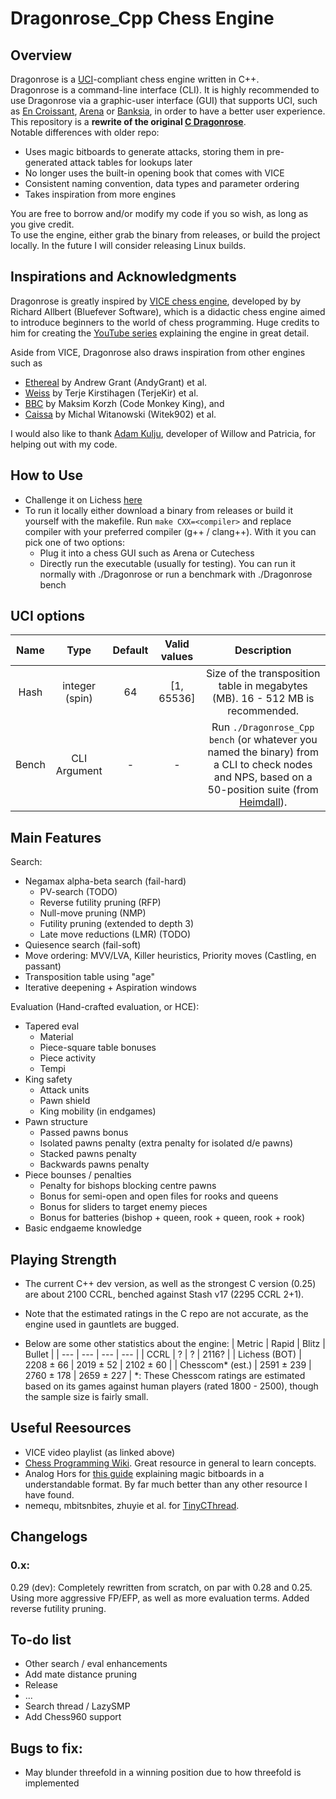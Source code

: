 # Dragonrose_Cpp Chess Engine

## Overview
Dragonrose is a [UCI](https://en.wikipedia.org/wiki/Universal_Chess_Interface)-compliant chess engine written in C++. <br>
Dragonrose is a command-line interface (CLI). It is highly recommended to use Dragonrose via a graphic-user interface (GUI)
that supports UCI, such as [En Croissant](https://encroissant.org/), [Arena](http://www.playwitharena.de/) or [Banksia](https://banksiagui.com/), in order to have a better user experience.
This repository is a **rewrite of the original [C Dragonrose](https://github.com/TampliteSK/dragonrose)**. <br>
Notable differences with older repo: <br>
- Uses magic bitboards to generate attacks, storing them in pre-generated attack tables for lookups later
- No longer uses the built-in opening book that comes with VICE
- Consistent naming convention, data types and parameter ordering
- Takes inspiration from more engines

You are free to borrow and/or modify my code if you so wish, as long as you give credit. <br>
To use the engine, either grab the binary from releases, or build the project locally. In the future I will consider releasing Linux builds. <br>

## Inspirations and Acknowledgments
Dragonrose is greatly inspired by [VICE chess engine](https://github.com/bluefeversoft/vice/tree/main/Vice11/src), developed by by Richard Allbert (Bluefever Software), 
which is a didactic chess engine aimed to introduce beginners to the world of chess programming. Huge credits to him for creating the [YouTube series](https://www.youtube.com/playlist?list=PLZ1QII7yudbc-Ky058TEaOstZHVbT-2hg) explaining the engine in great detail. <br>

Aside from VICE, Dragonrose also draws inspiration from other engines such as 
- [Ethereal](https://github.com/AndyGrant/Ethereal) by Andrew Grant (AndyGrant) et al.
- [Weiss](https://github.com/TerjeKir/weiss) by Terje Kirstihagen (TerjeKir) et al.
- [BBC](https://github.com/maksimKorzh/bbc/tree/master) by Maksim Korzh (Code Monkey King), and
- [Caissa](https://github.com/Witek902/Caissa) by Michal Witanowski (Witek902) et al.

I would also like to thank [Adam Kulju](https://github.com/Adam-Kulju), developer of Willow and Patricia, for helping out with my code.

## How to Use

- Challenge it on Lichess [here](https://lichess.org/@/DragonroseDev)
- To run it locally either download a binary from releases or build it yourself with the makefile. Run `make CXX=<compiler>` and replace compiler with your preferred compiler (g++ / clang++). With it you can pick one of two options:
  - Plug it into a chess GUI such as Arena or Cutechess
  - Directly run the executable (usually for testing). You can run it normally with ./Dragonrose or run a benchmark with ./Dragonrose bench

## UCI options

| Name  |      Type       | Default |  Valid values  | Description                                                                                             |
|:-----:|:---------------:|:-------:|:--------------:|:-------------------------------------------------------------------------------------------------------:|
| Hash  | integer (spin)  |    64   |   [1, 65536]   | Size of the transposition table in megabytes (MB). 16 - 512 MB is recommended.                               |
| Bench |  CLI Argument   |    -    |        -       | Run `./Dragonrose_Cpp bench` (or whatever you named the binary) from a CLI to check nodes and NPS, based on a 50-position suite (from [Heimdall](https://git.nocturn9x.space/nocturn9x/heimdall)).|

## Main Features

Search:
- Negamax alpha-beta search (fail-hard)
  - PV-search (TODO)
  - Reverse futility pruning (RFP)
  - Null-move pruning (NMP)
  - Futility pruning (extended to depth 3)
  - Late move reductions (LMR) (TODO)
- Quiesence search (fail-soft)
- Move ordering: MVV/LVA, Killer heuristics, Priority moves (Castling, en passant)
- Transposition table using "age"
- Iterative deepening + Aspiration windows

Evaluation (Hand-crafted evaluation, or HCE):
- Tapered eval
  - Material
  - Piece-square table bonuses
  - Piece activity	
  - Tempi
- King safety
  - Attack units
  - Pawn shield
  - King mobility (in endgames)
- Pawn structure
  - Passed pawns bonus
  - Isolated pawns penalty (extra penalty for isolated d/e pawns)
  - Stacked pawns penalty
  - Backwards pawns penalty
- Piece bounses / penalties
  - Penalty for bishops blocking centre pawns
  - Bonus for semi-open and open files for rooks and queens
  - Bonus for sliders to target enemy pieces
  - Bonus for batteries (bishop + queen, rook + queen, rook + rook)
- Basic endgaeme knowledge	 

## Playing Strength
- The current C++ dev version, as well as the strongest C version (0.25) are about 2100 CCRL, benched against Stash v17 (2295 CCRL 2+1).
- Note that the estimated ratings in the C repo are not accurate, as the engine used in gauntlets are bugged.

- Below are some other statistics about the engine:
| Metric | Rapid | Blitz | Bullet |
| --- | --- | --- | --- |
| CCRL | ? | ? | 2116? |
| Lichess (BOT) | 2208 ± 66 | 2019 ± 52 | 2102 ± 60 |
| Chesscom* (est.) | 2591 ± 239 | 2760 ± 178 | 2659 ± 227 |
*: These Chesscom ratings are estimated based on its games against human players (rated 1800 - 2500), though the sample size is fairly small.

## Useful Reesources
- VICE video playlist (as linked above)
- [Chess Programming Wiki](https://www.chessprogramming.org/Main_Page). Great resource in general to learn concepts.
- Analog Hors for [this guide](https://analog-hors.github.io/site/magic-bitboards/) explaining magic bitboards in a understandable format. By far much better than any other resource I have found.
- nemequ, mbitsnbites, zhuyie et al. for [TinyCThread](https://github.com/tinycthread/tinycthread/tree/master).

## Changelogs <br>
### 0.x: <br>
0.29 (dev): Completely rewritten from scratch, on par with 0.28 and 0.25. Using more aggressive FP/EFP, as well as more evaluation terms. Added reverse futility pruning.

## To-do list
- Other search / eval enhancements
- Add mate distance pruning
- Release
- ...
- Search thread / LazySMP
- Add Chess960 support

## Bugs to fix:
- May blunder threefold in a winning position due to how threefold is implemented